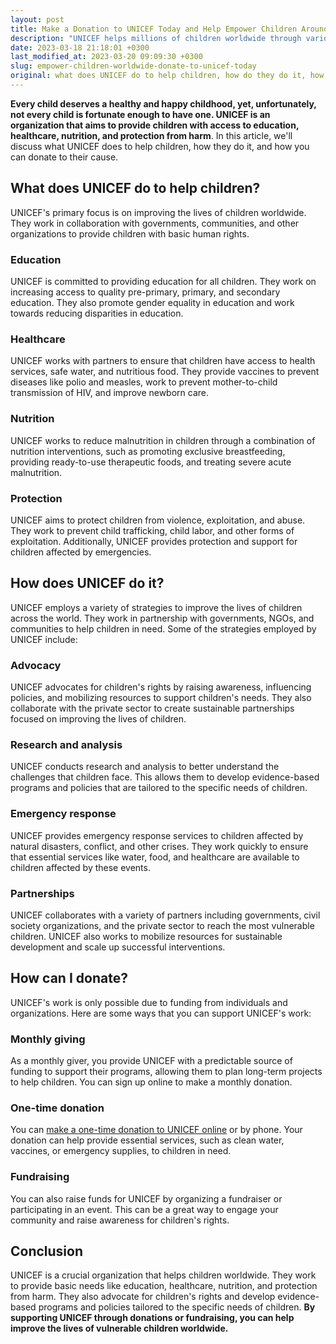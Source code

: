 ```yaml
---
layout: post
title: Make a Donation to UNICEF Today and Help Empower Children Around the World
description: "UNICEF helps millions of children worldwide through various initiatives and projects, and you can make a difference by donating to their cause. Learn how to donate to UNICEF and be a part of their humanitarian efforts."
date: 2023-03-18 21:18:01 +0300
last_modified_at: 2023-03-20 09:09:30 +0300
slug: empower-children-worldwide-donate-to-unicef-today
original: what does UNICEF do to help children, how do they do it, how can i donate?
---
```

**Every child deserves a healthy and happy childhood, yet, unfortunately, not every child is fortunate enough to have one. UNICEF is an organization that aims to provide children with access to education, healthcare, nutrition, and protection from harm**. In this article, we'll discuss what UNICEF does to help children, how they do it, and how you can donate to their cause.

## What does UNICEF do to help children?

UNICEF's primary focus is on improving the lives of children worldwide. They work in collaboration with governments, communities, and other organizations to provide children with basic human rights.

### Education

UNICEF is committed to providing education for all children. They work on increasing access to quality pre-primary, primary, and secondary education. They also promote gender equality in education and work towards reducing disparities in education.

### Healthcare

UNICEF works with partners to ensure that children have access to health services, safe water, and nutritious food. They provide vaccines to prevent diseases like polio and measles, work to prevent mother-to-child transmission of HIV, and improve newborn care.

### Nutrition

UNICEF works to reduce malnutrition in children through a combination of nutrition interventions, such as promoting exclusive breastfeeding, providing ready-to-use therapeutic foods, and treating severe acute malnutrition.

### Protection

UNICEF aims to protect children from violence, exploitation, and abuse. They work to prevent child trafficking, child labor, and other forms of exploitation. Additionally, UNICEF provides protection and support for children affected by emergencies.

## How does UNICEF do it?

UNICEF employs a variety of strategies to improve the lives of children across the world. They work in partnership with governments, NGOs, and communities to help children in need. Some of the strategies employed by UNICEF include:

### Advocacy

UNICEF advocates for children's rights by raising awareness, influencing policies, and mobilizing resources to support children's needs. They also collaborate with the private sector to create sustainable partnerships focused on improving the lives of children.

### Research and analysis

UNICEF conducts research and analysis to better understand the challenges that children face. This allows them to develop evidence-based programs and policies that are tailored to the specific needs of children.

### Emergency response

UNICEF provides emergency response services to children affected by natural disasters, conflict, and other crises. They work quickly to ensure that essential services like water, food, and healthcare are available to children affected by these events.

### Partnerships

UNICEF collaborates with a variety of partners including governments, civil society organizations, and the private sector to reach the most vulnerable children. UNICEF also works to mobilize resources for sustainable development and scale up successful interventions.

## How can I donate?

UNICEF's work is only possible due to funding from individuals and organizations. Here are some ways that you can support UNICEF's work:

### Monthly giving

As a monthly giver, you provide UNICEF with a predictable source of funding to support their programs, allowing them to plan long-term projects to help children. You can sign up online to make a monthly donation.

### One-time donation

You can [make a one-time donation to UNICEF online](https://www.unicef.org/) or by phone. Your donation can help provide essential services, such as clean water, vaccines, or emergency supplies, to children in need.

### Fundraising

You can also raise funds for UNICEF by organizing a fundraiser or participating in an event. This can be a great way to engage your community and raise awareness for children's rights.

## Conclusion

UNICEF is a crucial organization that helps children worldwide. They work to provide basic needs like education, healthcare, nutrition, and protection from harm. They also advocate for children's rights and develop evidence-based programs and policies tailored to the specific needs of children. **By supporting UNICEF through donations or fundraising, you can help improve the lives of vulnerable children worldwide.**